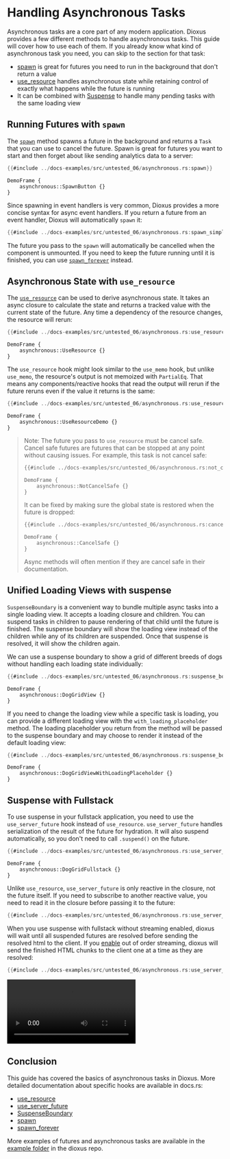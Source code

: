 # Handling Asynchronous Tasks

Asynchronous tasks are a core part of any modern application. Dioxus provides a few different methods to handle asynchronous tasks. This guide will cover how to use each of them. If you already know what kind of asynchronous task you need, you can skip to the section for that task:
- [spawn](#running-futures-with-spawn) is great for futures you need to run in the background that don't return a value
- [use_resource](#asynchronous-state-with-use-resource) handles asynchronous state while retaining control of exactly what happens while the future is running
- It can be combined with [Suspense](#unified-loading-views-with-suspense) to handle many pending tasks with the same loading view

## Running Futures with `spawn`

The [`spawn`](https://docs.rs/dioxus/0.6.2/dioxus/prelude/fn.spawn.html) method spawns a future in the background and returns a `Task` that you can use to cancel the future. Spawn is great for futures you want to start and then forget about like sending analytics data to a server:

```rust
{{#include ../docs-examples/src/untested_06/asynchronous.rs:spawn}}
```

```inject-dioxus
DemoFrame {
    asynchronous::SpawnButton {}
}
```

Since spawning in event handlers is very common, Dioxus provides a more concise syntax for async event handlers. If you return a future from an event handler, Dioxus will automatically `spawn` it:

```rust
{{#include ../docs-examples/src/untested_06/asynchronous.rs:spawn_simplified}}
```

<div class="warning">

The future you pass to the `spawn` will automatically be cancelled when the component is unmounted. If you need to keep the future running until it is finished, you can use [`spawn_forever`](https://docs.rs/dioxus/0.6.2/dioxus/prelude/fn.spawn_forever.html) instead.

</div>

## Asynchronous State with `use_resource`

The [`use_resource`](https://docs.rs/dioxus-hooks/latest/dioxus_hooks/fn.use_resource.html) can be used to derive asynchronous state. It takes an async closure to calculate the state and returns a tracked value with the current state of the future. Any time a dependency of the resource changes, the resource will rerun:

```rust
{{#include ../docs-examples/src/untested_06/asynchronous.rs:use_resource}}
```

```inject-dioxus
DemoFrame {
    asynchronous::UseResource {}
}
```

The `use_resource` hook might look similar to the `use_memo` hook, but unlike `use_memo`, the resource's output is not memoized with `PartialEq`. That means any components/reactive hooks that read the output will rerun if the future reruns even if the value it returns is the same:

```rust
{{#include ../docs-examples/src/untested_06/asynchronous.rs:use_resource_memo}}
```

```inject-dioxus
DemoFrame {
    asynchronous::UseResourceDemo {}
}
```

> Note: The future you pass to `use_resource` must be cancel safe. Cancel safe futures are futures that can be stopped at any point without causing issues. For example, this task is not cancel safe:
>
> ```rust
> {{#include ../docs-examples/src/untested_06/asynchronous.rs:not_cancel_safe}}
> ```
>
>
> ```inject-dioxus
> DemoFrame {
>     asynchronous::NotCancelSafe {}
> }
> ```
>
> It can be fixed by making sure the global state is restored when the future is dropped:
> ```rust
> {{#include ../docs-examples/src/untested_06/asynchronous.rs:cancel_safe}}
> ```
>
> ```inject-dioxus
> DemoFrame {
>     asynchronous::CancelSafe {}
> }
> ```
>
> Async methods will often mention if they are cancel safe in their documentation.

## Unified Loading Views with suspense

`SuspenseBoundary` is a convenient way to bundle multiple async tasks into a single loading view. It accepts a loading closure and children. You can suspend tasks in children to pause rendering of that child until the future is finished. The suspense boundary will show the loading view instead of the children while any of its children are suspended. Once that suspense is resolved, it will show the children again.


We can use a suspense boundary to show a grid of different breeds of dogs without handling each loading state individually:

```rust
{{#include ../docs-examples/src/untested_06/asynchronous.rs:suspense_boundary}}
```

```inject-dioxus
DemoFrame {
    asynchronous::DogGridView {}
}
```

If you need to change the loading view while a specific task is loading, you can provide a different loading view with the `with_loading_placeholder` method. The loading placeholder you return from the method will be passed to the suspense boundary and may choose to render it instead of the default loading view:

```rust
{{#include ../docs-examples/src/untested_06/asynchronous.rs:suspense_boundary_with_loading_placeholder}}
```

```inject-dioxus
DemoFrame {
    asynchronous::DogGridViewWithLoadingPlaceholder {}
}
```

## Suspense with Fullstack

To use suspense in your fullstack application, you need to use the `use_server_future` hook instead of `use_resource`. `use_server_future` handles serialization of the result of the future for hydration. It will also suspend automatically, so you don't need to call `.suspend()` on the future.

```rust
{{#include ../docs-examples/src/untested_06/asynchronous.rs:use_server_future}}
```

```inject-dioxus
DemoFrame {
    asynchronous::DogGridFullstack {}
}
```

Unlike `use_resource`, `use_server_future` is only reactive in the closure, not the future itself. If you need to subscribe to another reactive value, you need to read it in the closure before passing it to the future:

```rust
{{#include ../docs-examples/src/untested_06/asynchronous.rs:use_server_future_reactive}}
```

When you use suspense with fullstack without streaming enabled, dioxus will wait until all suspended futures are resolved before sending the resolved html to the client. If you [enable](https://docs.rs/dioxus/0.6.2/dioxus/prelude/struct.ServeConfigBuilder.html#method.enable_out_of_order_streaming) out of order streaming, dioxus will send the finished HTML chunks to the client one at a time as they are resolved:

```rust
{{#include ../docs-examples/src/untested_06/asynchronous.rs:use_server_future_streaming}}
```

![Out of order streaming](/assets/06_docs/streaming_dogs.mp4)

## Conclusion

This guide has covered the basics of asynchronous tasks in Dioxus. More detailed documentation about specific hooks are available in docs.rs:
- [use_resource](https://docs.rs/dioxus/latest/dioxus/prelude/fn.use_resource.html)
- [use_server_future](https://docs.rs/dioxus/latest/dioxus/prelude/fn.use_server_future.html)
- [SuspenseBoundary](https://docs.rs/dioxus/latest/dioxus/prelude/fn.SuspenseBoundary.html)
- [spawn](https://docs.rs/dioxus/latest/dioxus/prelude/fn.spawn.html)
- [spawn_forever](https://docs.rs/dioxus/latest/dioxus/prelude/fn.spawn_forever.html)

More examples of futures and asynchronous tasks are available in the [example folder](https://github.com/DioxusLabs/dioxus/tree/v0.6/examples) in the dioxus repo.
